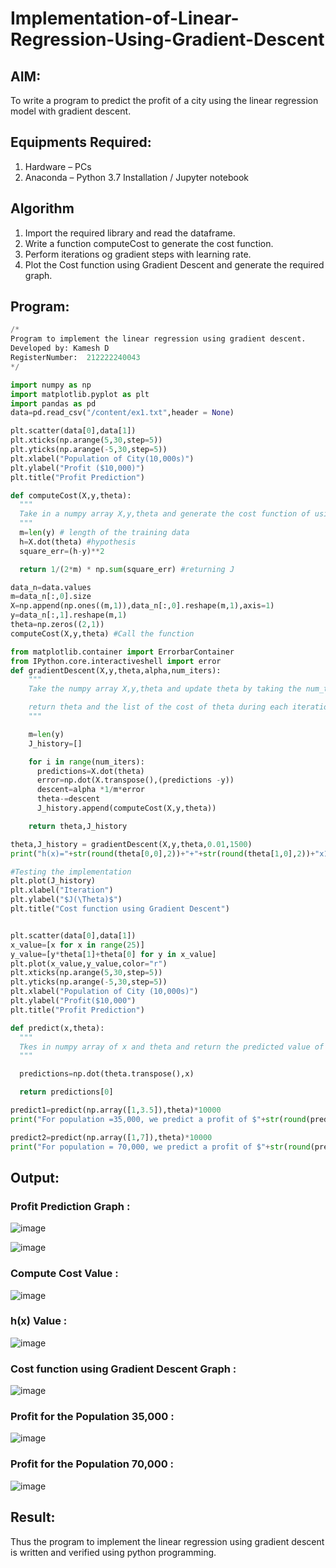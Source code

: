 # Implementation-of-Linear-Regression-Using-Gradient-Descent

## AIM:
To write a program to predict the profit of a city using the linear regression model with gradient descent.

## Equipments Required:
1. Hardware – PCs
2. Anaconda – Python 3.7 Installation / Jupyter notebook

## Algorithm
1. Import the required library and read the dataframe.
2. Write a function computeCost to generate the cost function.
3. Perform iterations og gradient steps with learning rate.
4. Plot the Cost function using Gradient Descent and generate the required graph.

## Program:
```py
/*
Program to implement the linear regression using gradient descent.
Developed by: Kamesh D
RegisterNumber:  212222240043
*/
```
```py
import numpy as np
import matplotlib.pyplot as plt
import pandas as pd
data=pd.read_csv("/content/ex1.txt",header = None)

plt.scatter(data[0],data[1])
plt.xticks(np.arange(5,30,step=5))
plt.yticks(np.arange(-5,30,step=5))
plt.xlabel("Population of City(10,000s)")
plt.ylabel("Profit ($10,000)")
plt.title("Profit Prediction")

def computeCost(X,y,theta):
  """
  Take in a numpy array X,y,theta and generate the cost function of using the in a linear regression model
  """
  m=len(y) # length of the training data
  h=X.dot(theta) #hypothesis
  square_err=(h-y)**2

  return 1/(2*m) * np.sum(square_err) #returning J

data_n=data.values
m=data_n[:,0].size
X=np.append(np.ones((m,1)),data_n[:,0].reshape(m,1),axis=1)
y=data_n[:,1].reshape(m,1)
theta=np.zeros((2,1))
computeCost(X,y,theta) #Call the function

from matplotlib.container import ErrorbarContainer
from IPython.core.interactiveshell import error
def gradientDescent(X,y,theta,alpha,num_iters):
    """
    Take the numpy array X,y,theta and update theta by taking the num_tiers gradient with learning rate of alpha

    return theta and the list of the cost of theta during each iteration
    """

    m=len(y)
    J_history=[]

    for i in range(num_iters):
      predictions=X.dot(theta)
      error=np.dot(X.transpose(),(predictions -y))
      descent=alpha *1/m*error
      theta-=descent
      J_history.append(computeCost(X,y,theta))

    return theta,J_history

theta,J_history = gradientDescent(X,y,theta,0.01,1500)
print("h(x)="+str(round(theta[0,0],2))+"+"+str(round(theta[1,0],2))+"x1")

#Testing the implementation
plt.plot(J_history)
plt.xlabel("Iteration")
plt.ylabel("$J(\Theta)$")
plt.title("Cost function using Gradient Descent")


plt.scatter(data[0],data[1])
x_value=[x for x in range(25)]
y_value=[y*theta[1]+theta[0] for y in x_value]
plt.plot(x_value,y_value,color="r")
plt.xticks(np.arange(5,30,step=5))
plt.yticks(np.arange(-5,30,step=5))
plt.xlabel("Population of City (10,000s)")
plt.ylabel("Profit($10,000")
plt.title("Profit Prediction")

def predict(x,theta):
  """
  Tkes in numpy array of x and theta and return the predicted value of y base
  """

  predictions=np.dot(theta.transpose(),x)

  return predictions[0]

predict1=predict(np.array([1,3.5]),theta)*10000
print("For population =35,000, we predict a profit of $"+str(round(predict1,0)))

predict2=predict(np.array([1,7]),theta)*10000
print("For population = 70,000, we predict a profit of $"+str(round(predict2,0)))
```
## Output:
### Profit Prediction Graph :
![image](https://github.com/KameshLeVI/Implementation-of-Linear-Regression-Using-Gradient-Descent/assets/120780633/64ed4e33-0269-40e4-84d7-192ce3ea52fd)

![image](https://github.com/KameshLeVI/Implementation-of-Linear-Regression-Using-Gradient-Descent/assets/120780633/6ea81188-04cc-4fdc-8a12-46f85c9809be)


### Compute Cost Value :
![image](https://github.com/KameshLeVI/Implementation-of-Linear-Regression-Using-Gradient-Descent/assets/120780633/4c8fa400-c699-401a-bbc0-621ec32d414d)


### h(x) Value :
![image](https://github.com/KameshLeVI/Implementation-of-Linear-Regression-Using-Gradient-Descent/assets/120780633/6b2700ca-305e-4d95-a03d-48fb4867b945)


### Cost function using Gradient Descent Graph :
![image](https://github.com/KameshLeVI/Implementation-of-Linear-Regression-Using-Gradient-Descent/assets/120780633/73d89985-5a9a-4e1b-9d96-d7bdf8ac3b22)

### Profit for the Population 35,000 :

![image](https://github.com/KameshLeVI/Implementation-of-Linear-Regression-Using-Gradient-Descent/assets/120780633/196c9626-8b3e-4d1a-8b4d-6a289d6479ed)

### Profit for the Population 70,000 :

![image](https://github.com/KameshLeVI/Implementation-of-Linear-Regression-Using-Gradient-Descent/assets/120780633/2d98e66d-7bbe-4d7c-9cd5-76cdbeb5b0f8)



## Result:
Thus the program to implement the linear regression using gradient descent is written and verified using python programming.

